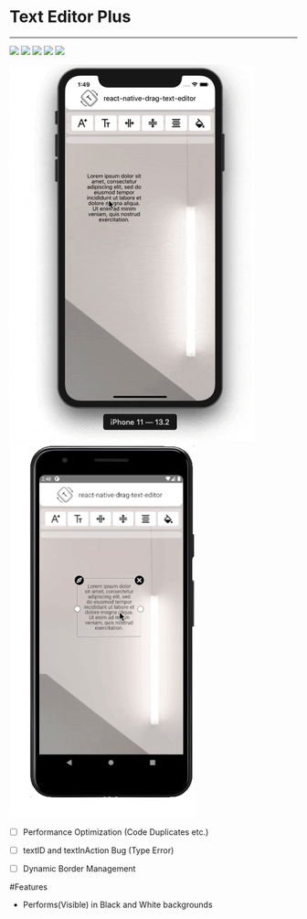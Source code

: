 # Text Editor Plus
-------------------

![](https://img.shields.io/badge/dynamic/json?color=success&label=npm&query=version&url=https%3A%2F%2Fraw.githubusercontent.com%2Feneskarpuz%2Freact-native-drag-text-editor%2Fmaster%2Fpackage.json&style=flat-square) 
![](https://img.shields.io/npm/dm/react-native-text-prototype?style=flat-square)
![](https://img.shields.io/npm/l/react-native-drag-text-editor?style=flat-square)
![](https://img.shields.io/badge/platform-%20IOS%20%7C%20Android%20-black?style=flat-square)
![](https://img.shields.io/github/languages/code-size/eneskarpuz/react-native-drag-text-editor?style=flat-squareflat-square)

![alt text](https://github.com/eneskarpuz/TextEditorPlus/blob/master/gifs/wIOS.gif)
![alt text](https://github.com/eneskarpuz/TextEditorPlus/blob/master/gifs/wAndro.gif)


- [ ] Performance Optimization (Code Duplicates etc.)
- [ ] textID and textInAction Bug (Type Error)
- [ ] Dynamic Border Management 


#Features
- Performs(Visible) in Black and White backgrounds